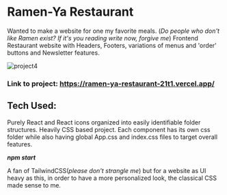 # Ramen-Ya Restaurant 

Wanted to make a website for one my favorite meals. (_Do people who don't like Ramen exist? If it's you reading write now, forgive me_) 
Frontend Restaurant website with Headers, Footers, variations of menus and 'order' buttons and Newsletter features. 

![project4](https://user-images.githubusercontent.com/55498566/225815177-e551c0c0-6588-4362-a09a-2cb7d487af80.png)

### Link to project: https://ramen-ya-restaurant-21t1.vercel.app/

## Tech Used:
Purely React and React icons organized into easily identifiable folder structures. Heavily CSS based project. 
Each component has its own css folder while also having global App.css and index.css files to target overall features. 

**_npm start_**

A fan of TailwindCSS(_please don't strangle me_) but for a website as UI heavy as this, in order to have a more personalized look, the classical CSS made sense to me. 
